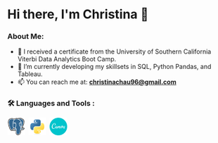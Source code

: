 <h1 align="left">Hi there, I'm Christina 👋</h1>

### About Me:
- 🔭 I received a certificate from the University of Southern California Viterbi Data Analytics Boot Camp.
- 🌱 I’m currently developing my skillsets in SQL, Python Pandas, and Tableau.
- 📫 You can reach me at: **christinachau96@gmail.com**

### :hammer_and_wrench: Languages and Tools :
<div>
  <img src="https://github.com/devicons/devicon/blob/master/icons/postgresql/postgresql-original.svg" title="PostGreSql" alt="PostGreSql" width="40"        height="40"/>&nbsp;
  <img src="https://github.com/devicons/devicon/blob/master/icons/python/python-original.svg" title="Python" alt="Python" width="40" height="40"/>&nbsp;
  <img src="https://github.com/devicons/devicon/blob/master/icons/canva/canva-original.svg" title="Canva" alt="Canva" width="40" height="40"/>&nbsp;
<!--   <img src="https://github.com/devicons/devicon/blob/master/icons/css3/css3-plain-wordmark.svg"  title="CSS3" alt="CSS" width="40" height="40"/>&nbsp;
  <img src="https://github.com/devicons/devicon/blob/master/icons/html5/html5-original.svg" title="HTML5" alt="HTML" width="40" height="40"/>&nbsp; -->
</div>
